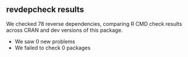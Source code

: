 ## revdepcheck results

We checked 78 reverse dependencies, comparing R CMD check results across CRAN and dev versions of this package.

 * We saw 0 new problems
 * We failed to check 0 packages

